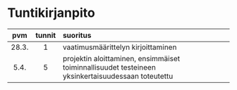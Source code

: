 # Tuntikirjanpito

| pvm | tunnit | suoritus |
| :--:|:------:| :-------|
|28.3.| 1 | vaatimusmäärittelyn kirjoittaminen|
|5.4. | 5 | projektin aloittaminen, ensimmäiset toiminnallisuudet testeineen yksinkertaisuudessaan toteutettu|
